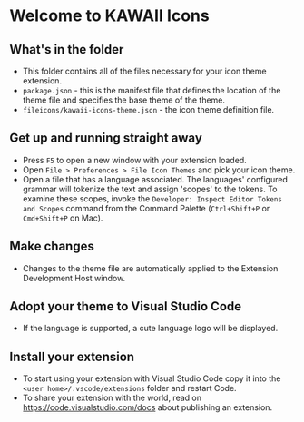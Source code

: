 # Welcome to KAWAII Icons

## What's in the folder

- This folder contains all of the files necessary for your icon theme extension.
- `package.json` - this is the manifest file that defines the location of the theme file and specifies the base theme of the theme.
- `fileicons/kawaii-icons-theme.json` - the icon theme definition file.

## Get up and running straight away

- Press `F5` to open a new window with your extension loaded.
- Open `File > Preferences > File Icon Themes` and pick your icon theme.
- Open a file that has a language associated. The languages' configured grammar will tokenize the text and assign 'scopes' to the tokens. To examine these scopes, invoke the `Developer: Inspect Editor Tokens and Scopes` command from the Command Palette (`Ctrl+Shift+P` or `Cmd+Shift+P` on Mac).

## Make changes

- Changes to the theme file are automatically applied to the Extension Development Host window.

## Adopt your theme to Visual Studio Code

- If the language is supported, a cute language logo will be displayed.

## Install your extension

- To start using your extension with Visual Studio Code copy it into the `<user home>/.vscode/extensions` folder and restart Code.
- To share your extension with the world, read on https://code.visualstudio.com/docs about publishing an extension.
